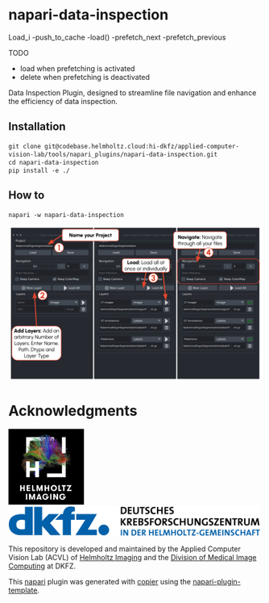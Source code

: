 # napari-data-inspection



Load_i
-push_to_cache
-load()
-prefetch_next
-prefetch_previous





TODO
- load when prefetching is activated
- delete when prefetching is deactivated

Data Inspection Plugin, designed to streamline file navigation and enhance the efficiency of data inspection.

## Installation

```
git clone git@codebase.helmholtz.cloud:hi-dkfz/applied-computer-vision-lab/tools/napari_plugins/napari-data-inspection.git
cd napari-data-inspection
pip install -e ./
```

## How to

```
napari -w napari-data-inspection
```

<img src="imgs/GUI.png">

# Acknowledgments

<p align="left">
  <img src="imgs/Logos/HI_Logo.png" width="150"> &nbsp;&nbsp;&nbsp;&nbsp;
  <img src="imgs/Logos/DKFZ_Logo.png" width="500">
</p>

This repository is developed and maintained by the Applied Computer Vision Lab (ACVL)
of [Helmholtz Imaging](https://www.helmholtz-imaging.de/) and the
[Division of Medical Image Computing](https://www.dkfz.de/en/medical-image-computing) at DKFZ.

This [napari] plugin was generated with [copier] using the [napari-plugin-template].

[copier]: https://copier.readthedocs.io/en/stable/
[napari]: https://github.com/napari/napari
[napari-plugin-template]: https://github.com/napari/napari-plugin-template
